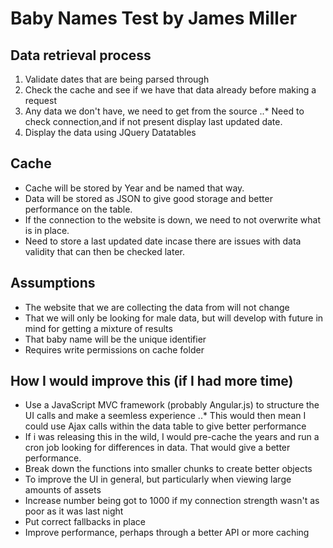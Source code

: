 # Baby Names Test by James Miller

## Data retrieval process
1. Validate dates that are being parsed through
2. Check the cache and see if we have that data already before making a request
3. Any data we don't have, we need to get from the source
..* Need to check connection,and if not present display last updated date.
4. Display the data using JQuery Datatables

## Cache
* Cache will be stored by Year and be named that way.
* Data will be stored as JSON to give good storage and better performance on the table.
* If the connection to the website is down, we need to not overwrite what is in place.
* Need to store a last updated date incase there are issues with data validity that can then be checked later.

## Assumptions
* The website that we are collecting the data from will not change
* That we will only be looking for male data, but will develop with future in mind for getting a mixture of results
* That baby name will be the unique identifier
* Requires write permissions on cache folder

## How I would improve this (if I had more time)
* Use a JavaScript MVC framework (probably Angular.js) to structure the UI calls and make a seemless experience
..* This would then mean I could use Ajax calls within the data table to give better performance
* If i was releasing this in the wild, I would pre-cache the years and run a cron job looking for differences in data. That would give a better performance.
* Break down the functions into smaller chunks to create better objects
* To improve the UI in general, but particularly when viewing large amounts of assets
* Increase number being got to 1000 if my connection strength wasn't as poor as it was last night
* Put correct fallbacks in place
* Improve performance, perhaps through a better API or more caching
